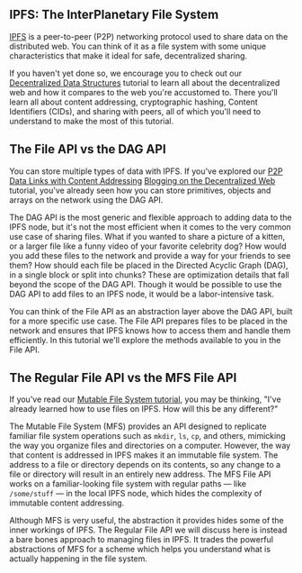 
## IPFS: The InterPlanetary File System

[IPFS](https://ipfs.io/) is a peer-to-peer (P2P) networking protocol used to share data on the distributed web. You can think of it as a file system with some unique characteristics that make it ideal for safe, decentralized sharing.

If you haven't yet done so, we encourage you to check out our [Decentralized Data Structures](https://proto.school/#/data-structures/) tutorial to learn all about the decentralized web and how it compares to the web you're accustomed to. There you'll learn all about content addressing, cryptographic hashing, Content Identifiers (CIDs), and sharing with peers, all of which you'll need to understand to make the most of this tutorial.

## The File API vs the DAG API

You can store multiple types of data with IPFS. If you've explored our [P2P Data Links with Content Addressing](https://proto.school/#/basics) [Blogging on the Decentralized Web](https://proto.school/#/blog) tutorial, you've already seen how you can store primitives, objects and arrays on the network using the DAG API.

The DAG API is the most generic and flexible approach to adding data to the IPFS node, but it's not the most efficient when it comes to the very common use case of sharing files. What if you wanted to share a picture of a kitten, or a larger file like a funny video of your favorite celebrity dog? How would you add these files to the network and provide a way for your friends to see them? How should each file be placed in the Directed Acyclic Graph (DAG), in a single block or split into chunks? These are optimization details that fall beyond the scope of the DAG API. Though it would be possible to use the DAG API to add files to an IPFS node, it would be a labor-intensive task.

You can think of the File API as an abstraction layer above the DAG API, built for a more specific use case. The File API prepares files to be placed in the network and ensures that IPFS knows how to access them and handle them efficiently. In this tutorial we'll explore the methods available to you in the File API.

## The Regular File API vs the MFS File API

If you've read our [Mutable File System tutorial](https://proto.school/#/mutable-file-system), you may be thinking, "I've already learned how to use files on IPFS. How will this be any different?"

The Mutable File System (MFS) provides an API designed to replicate familiar file system operations such as `mkdir`, `ls`, `cp`, and others, mimicking the way you organize files and directories on a computer. However, the way that content is addressed in IPFS makes it an immutable file system. The address to a file or directory depends on its contents, so any change to a file or directory will result in an entirely new address. The MFS File API works on a familiar-looking file system with regular paths — like `/some/stuff` — in the local IPFS node, which hides the complexity of immutable content addressing.

Although MFS is very useful, the abstraction it provides hides some of the inner workings of IPFS. The Regular File API we will discuss here is instead a bare bones approach to managing files in IPFS. It trades the powerful abstractions of MFS for a scheme which helps you understand what is actually happening in the file system.
